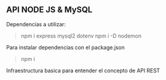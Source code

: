 API NODE JS & MySQL
---------------------
Dependencias a utilizar:
> npm i express mysql2 dotenv
> npm i -D nodemon

Para instalar dependencias con el package.json
> npm i

Infraestructura basica para entender el concepto de API REST
